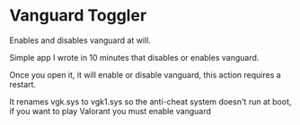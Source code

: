 # Vanguard Toggler
Enables and disables vanguard at will.

Simple app I wrote in 10 minutes that disables or enables vanguard.

Once you open it, it will enable or disable vanguard, this action requires a restart.

It renames vgk.sys to vgk1.sys so the anti-cheat system doesn't run at boot, if you want to play Valorant you must enable vanguard